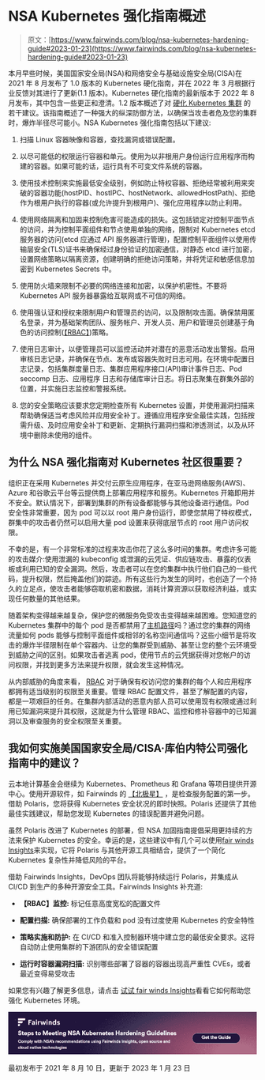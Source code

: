 # NSA Kubernetes 强化指南概述

> 原文：[https://www.fairwinds.com/blog/nsa-kubernetes-hardening-guide#2023-01-23](https://www.fairwinds.com/blog/nsa-kubernetes-hardening-guide#2023-01-23)

 本月早些时候，美国国家安全局(NSA)和网络安全与基础设施安全局(CISA)在 2021 年 8 月发布了 1.0 版本的 Kubernetes 硬化指南，并在 2022 年 3 月根据行业反馈对其进行了更新(1.1 版本)。Kubernetes 硬化指南的最新版本于 2022 年 8 月发布，其中包含一些更正和澄清。1.2 版本概述了对 [硬化 Kubernetes 集群](https://media.defense.gov/2021/Aug/03/2002820425/-1/-1/1/CTR_KUBERNETES%20HARDENING%20GUIDANCE.PDF) 的若干建议。该指南概述了一种强大的纵深防御方法，以确保当攻击者危及您的集群时，爆炸半径尽可能小。NSA Kubernetes 强化指南包括以下建议:

1.  扫描 Linux 容器映像和容器，查找漏洞或错误配置。

2.  以尽可能低的权限运行容器和单元。使用为以非根用户身份运行应用程序而构建的容器。如果可能的话，运行具有不可变文件系统的容器。

3.  使用技术控制来实施最低安全级别，例如防止特权容器、拒绝经常被利用来突破的容器功能(hostPID、hostIPC、hostNetwork、allowedHostPath)、拒绝作为根用户执行的容器(或允许提升到根用户)、强化应用程序以防止利用。

4.  使用网络隔离和加固来控制危害可能造成的损失。这包括锁定对控制平面节点的访问，并为控制平面组件和节点使用单独的网络，限制对 Kubernetes etcd 服务器的访问(etcd 应通过 API 服务器进行管理)，配置控制平面组件以使用传输层安全(TLS)证书来确保经过身份验证的加密通信，对静态 etcd 进行加密，设置网络策略以隔离资源，创建明确的拒绝访问策略，并将凭证和敏感信息加密到 Kubernetes Secrets 中。

5.  使用防火墙来限制不必要的网络连接和加密，以保护机密性。不要将 Kubernetes API 服务器暴露给互联网或不可信的网络。

6.  使用强认证和授权来限制用户和管理员的访问，以及限制攻击面。确保禁用匿名登录，并为基础架构团队、服务帐户、开发人员、用户和管理员创建基于角色的访问控制([【RBAC】](https://kubernetes.io/docs/reference/access-authn-authz/rbac/))策略。

7.  使用日志审计，以便管理员可以监控活动并对潜在的恶意活动发出警报。启用审核日志记录，并确保在节点、发布或容器失败时日志可用。在环境中配置日志记录，包括集群度量日志、集群应用程序接口(API)审计事件日志、Pod seccomp 日志、应用程序  日志和存储库审计日志。将日志聚集在群集外部的位置，并实施日志监控和警报系统。

8.  您的安全策略应该要求您定期检查所有 Kubernetes 设置，并使用漏洞扫描来帮助确保适当考虑风险并应用安全补丁。遵循应用程序安全最佳实践，包括按需升级、及时应用安全补丁和更新、定期执行漏洞扫描和渗透测试，以及从环境中删除未使用的组件。

## 为什么 NSA 强化指南对 Kubernetes 社区很重要？

组织正在采用 Kubernetes 并交付云原生应用程序，在亚马逊网络服务(AWS)、Azure 和谷歌云平台等云提供商上部署应用程序和服务。Kubernetes 开箱即用并不安全。默认情况下，部署到集群的所有设备都能够与其他设备进行通信。Pod 安全性非常重要，因为 pod 可以以 root 用户身份运行，即使您禁用了特权模式，群集中的攻击者仍然可以启用大量 pod 设置来获得底层节点的 root 用户访问权限。

不幸的是，有一个非常标准的过程来攻击你花了这么多时间的集群。考虑许多可能的攻击媒介:使用泄漏的 kubeconfig 或泄漏的云凭证、供应链攻击、暴露的仪表板或利用已知的安全漏洞。然后，攻击者可以在您的集群中执行他们自己的一些代码，提升权限，然后掩盖他们的踪迹。所有这些行为发生的同时，也创造了一个持久的立足点，使攻击者能够窃取机密和数据，消耗计算资源以获取经济利益，或实现任何数量的其他结果。

随着架构变得越来越复杂，保护您的微服务免受攻击变得越来越困难。您知道您的 Kubernetes 集群中的每个 pod 是否都禁用了[主机路径](https://kubernetes.io/docs/concepts/policy/pod-security-policy/)吗？通过您的集群的网络流量如何 pods 能够与控制平面组件或相邻的名称空间通信吗？这些小细节是将攻击的爆炸半径限制在单个容器内、让您的集群受到威胁、甚至让您的整个云环境受到威胁之间的区别。如果攻击者逃离 pod，使用节点的云凭据获得对您帐户的访问权限，并找到更多方法来提升权限，就会发生这种情况。

从内部威胁的角度来看， [RBAC](https://github.com/FairwindsOps/rbac-manager) 对于确保有权访问您的集群的每个人和应用程序都拥有适当级别的权限至关重要。管理 RBAC 配置文件，甚至了解配置的内容，都是一项艰巨的任务。在集群内部活动的恶意内部人员可以使用现有权限或通过利用已知漏洞来提升其权限，这就是为什么管理 RBAC、监控和修补容器中的已知漏洞以及审查服务的安全权限至关重要。

## 我如何实施美国国家安全局/CISA·库伯内特公司强化指南中的建议？

云本地计算基金会继续为 Kubernetes、Prometheus 和 Grafana 等项目提供开源中心。使用开源软件，如 Fairwinds 的 [【北极星】](https://www.fairwinds.com/polaris) ，是检查服务配置的第一步。借助 Polaris，您将获得 Kubernetes 安全状况的即时快照。Polaris 还提供了其他最佳实践建议，帮助您发现 Kubernetes 的错误配置并避免问题。

虽然 Polaris 改进了 Kubernetes 的部署，但 NSA 加固指南提倡采用更持续的方法来保护 Kubernetes 的安全。幸运的是，这些建议中有几个可以使用[fair winds Insights](https://www.fairwinds.com/insights)来实现，它将 Polaris 与其他开源工具相结合，提供了一个简化 Kubernetes 复杂性并降低风险的平台。

借助 Fairwinds Insights，DevOps 团队将能够持续运行 Polaris，并集成从 CI/CD 到生产的多种开源安全工具。Fairwinds Insights 补充道:

*   **【RBAC】监控:** 标记任意高度宽松的配置文件

*   **配置扫描:** 确保部署的工作负载和 pod 没有过度使用 Kubernetes 的安全特性

*   **策略实施和防护:** 在 CI/CD 和准入控制器环境中建立您的最低安全要求。这将自动防止使用集群的下游团队的安全错误配置

*   **运行时容器漏洞扫描:** 识别哪些部署了容器的容器出现高严重性 CVEs，或者最近变得易受攻击

如果您有兴趣了解更多信息，请点击 [试试 fair winds Insights](/insights-pricing)看看它如何帮助您强化 Kubernetes 环境。

[![Steps to Meeting NSA Kubernetes Hardening Guidelines  How to comply with NSA’s recommendations using Fairwinds Insights, open source and cloud native technologies](img/8972892aec3f4935ca3ce07b3077605b.png)](https://cta-redirect.hubspot.com/cta/redirect/2184645/abedc766-9d54-4068-8387-d11bb1fa97c7)

最初发布于 2021 年 8 月 10 日，更新于 2023 年 1 月 23 日